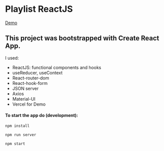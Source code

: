 # Playlist ReactJS
[Demo](https://playlist-blue.vercel.app/)


## This project was bootstrapped with Create React App.

I used:

- ReactJS: functional components and hooks
- useReducer, useContext
- React-router-dom
- React-hook-form
- JSON server
- Axios
- Material-UI
- Vercel for Demo

#### To start the app do (development):

```sh
npm install
```

```sh
npm run server
```

```sh
npm start
```
